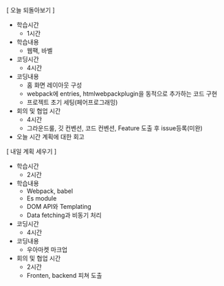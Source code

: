 [ 오늘 되돌아보기 ]

- 학습시간
  - 1시간
- 학습내용
  - 웹팩, 바벨
- 코딩시간
  - 4시간
- 코딩내용
  - 홈 화면 레이아웃 구성
  - webpack에 entries, htmlwebpackplugin을 동적으로 추가하는 코드 구현
  - 프로젝트 초기 세팅(페어프로그래밍)
- 회의 및 협업 시간
  - 4시간
  - 그라운드룰, 깃 컨벤션, 코드 컨벤션, Feature 도출 후 issue등록(미완)
- 오늘 시간 계획에 대한 회고

[ 내일 계획 세우기 ]

- 학습시간
  - 2시간
- 학습내용
  - Webpack, babel
  - Es module
  - DOM API와 Templating
  - Data fetching과 비동기 처리
- 코딩시간
  - 4시간
- 코딩내용
  - 우아마켓 마크업
- 회의 및 협업 시간
  - 2시간
  - Fronten, backend 피쳐 도출
